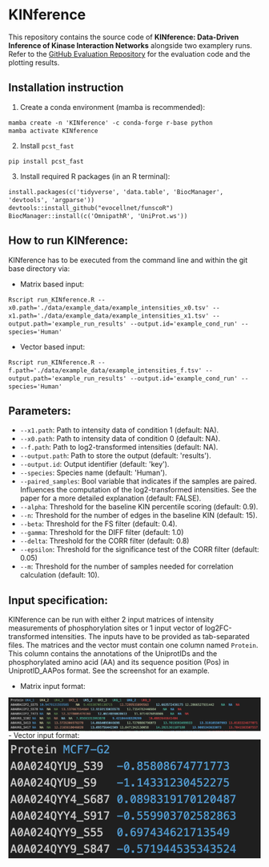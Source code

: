 # KINference

This repository contains the source code of **KINference: Data-Driven Inference of Kinase Interaction Networks** alongside two examplery runs. Refer to the [GitHub Evaluation Repository](https://github.com/bionetslab/KINference-Evaluation-Scripts) for the evaluation code and the plotting results.

## Installation instruction

1) Create a conda environment (mamba is recommended):
```
mamba create -n 'KINference' -c conda-forge r-base python
mamba activate KINference
```
2) Install `pcst_fast`
```
pip install pcst_fast
```
3) Install required R packages (in an R terminal):
```
install.packages(c('tidyverse', 'data.table', 'BiocManager', 'devtools', 'argparse'))
devtools::install_github("evocellnet/funscoR")
BiocManager::install(c('OmnipathR', 'UniProt.ws'))
```

## How to run KINference:
KINference has to be executed from the command line and within the git base directory via:
- Matrix based input:
```
Rscript run_KINference.R --x0.path='./data/example_data/example_intensities_x0.tsv' --x1.path='./data/example_data/example_intensities_x1.tsv' --output.path='example_run_results' --output.id='example_cond_run' --species='Human'
```
- Vector based input:
```
Rscript run_KINference.R --f.path='./data/example_data/example_intensities_f.tsv' --output.path='example_run_results' --output.id='example_cond_run' --species='Human'
```


## Parameters:

- `--x1.path`: Path to intensity data of condition 1 (default: NA).
- `--x0.path`: Path to intensity data of condition 0 (default: NA).
- `--f.path`: Path to log2-transformed intensities (default: NA).
- `--output.path`: Path to store the output (default: 'results').
- `--output.id`: Output identifier (default: 'key').
- `--species`: Species name (default: 'Human').
- `--paired_samples`: Bool variable that indicates if the samples are paired. Influences the computation of the log2-transformed intensities. See the paper for a more detailed explanation (default: FALSE).
- `--alpha`: Threshold for the baseline KIN percentile scoring (default: 0.9).
- `--n`: Threshold for the number of edges in the baseline KIN (default: 15).
- `--beta`: Threshold for the FS filter (default: 0.4).
- `--gamma`: Threshold for the DIFF filter (default: 1.0) 
- `--delta`: Threshold for the CORR filter (default: 0.8)
- `--epsilon`: Threshold for the significance test of the CORR filter (default: 0.05)
- `--m`: Threshold for the number of samples needed for correlation calculation (default: 10).

## Input specification:
KINference can be run with either 2 input matrices of intensity measurements of phosphorylation sites or 1 input vector of log2FC-transformed intensities. The inputs have to be provided as tab-separated files. The matrices and the vector must contain one column named `Protein`. This column contains the annotations of the UniprotIDs and the phosphorylated amino acid (AA) and its sequence position (Pos) in UniprotID_AAPos format. See the screenshot for an example.

- Matrix input format:
<img src="README_files/imgs/matrix_input_format_example.png" style="display: block; margin: auto;" />
- Vector input format:
<img src="README_files/imgs/vector_input_format_example.png" style="display: block" />